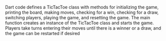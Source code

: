Dart code defines a TicTacToe class with methods for initializing the game, printing the board, making moves, checking for a win, checking for a draw, switching players, playing the game, and resetting the game. The main function creates an instance of the TicTacToe class and starts the game. Players take turns entering their moves until there is a winner or a draw, and the game can be restarted if desired
